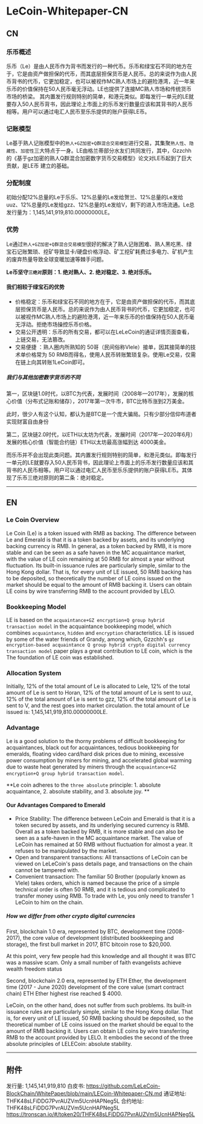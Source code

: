 # LeCoin-Whitepaper-CN

## CN

### 乐币概述

乐币（Le）是由人民币作为背书而发行的一种代币。乐币和绿宝石不同的地方在于，它是由资产做担保的代币，而其底层担保货币是人民币。总的来说作为由人民币背书的代币，它更加稳定，也可以被视作MC熟人市场上的避险港湾，近一年来乐币的价值保持在50人民币毫无浮动。LE也提供了连接MC熟人市场和传统货币市场的桥梁。
其内置发行规则特别的简单，和港元类似。即每发行一单元的LE就要存入50人民币背书，因此理论上市面上的乐币发行数量应该和其背书的人民币相等。用户可以通过电汇人民币至乐乐提供的账户获得LE币。

### 记账模型

Le基于熟人记账模型中的`熟人+GZ加密+Q群混合交易模型`进行交易，其集聚`熟人性`、`隐藏性`、`加密性`三大特点于一身。LE由格兰蒂部分水友们共同发行，其中，Gzzchh的《基于gz加密的熟人Q群混合加密数字货币交易模型》论文对LE币起到了巨大贡献，是LE币 建立的基础。

### 分配制度

初始分配12%总量的Le于乐乐、12%总量的Le发给贺兰、12%总量的Le发给uuz、12%总量的Le发给gzz、12%总量的Le发给V，剩下的进入市场流通。Le总发行量为：1,145,141,919,810.00000000LE。

### 优势

Le通过`熟人+GZ加密+Q群混合交易模型`很好的解决了熟人记账困难、熟人黑吃黑、绿宝石记账繁琐、挖矿导致显卡/硬盘价格浮动、矿工挖矿耗费过多电力、矿机产生的废弃热量导致全球变暖加速等棘手问题。

**Le币坚守`三绝对`原则：1. 绝对熟人、2. 绝对稳定、3. 绝对乐乐。**

#### 我们相较于绿宝石的优势

+ 价格稳定：乐币和绿宝石不同的地方在于，它是由资产做担保的代币，而其底层担保货币是人民币。总的来说作为由人民币背书的代币，它更加稳定，也可以被视作MC熟人市场上的避险港湾，近一年来乐币的价值保持在50人民币毫无浮动。拒绝市场操控乐币价格。
+ 交易公开透明：乐币的所有交易，都可以在LeLeCoin的通证详情页面查看，上链交易，无法篡改。
+ 交易便捷 ：熟人圈内所熟知的 50哥（民间俗称Vlele）接单，因其接简单的技术单价格常为 50 RMB而得名，使用人民币转账繁琐复杂。使用Le交易，仅需在链上向其转账1LeCoin即可。

##### 我们与其他加密数字货币的不同

第一，区块链1.0时代，以BTC为代表，发展时间（2008年—2017年），发展的核心价值（分布式记账和储存），2017年第一次牛市，BTC比特币涨到2万美金。

此时，很少人有这个认知，都认为是BTC是一个庞大骗局。只有少部分信仰布道者实现财富自由身份

第二，区块链2.0时代，以ETH以太坊为代表，发展时间（2017年—2020年6月）发展的核心价值（智能合约链）ETH以太坊最高涨幅到达 4000美金。

而乐币并不会出现此类问题。其内置发行规则特别的简单，和港元类似。即每发行一单元的LE就要存入50人民币背书，因此理论上市面上的乐币发行数量应该和其背书的人民币相等。用户可以通过电汇人民币至乐乐提供的账户获得LE币。其体现了乐币三绝对原则的第二条：绝对稳定。

---

## EN

### Le Coin Overview

Le Coin (Le) is a token issued with RMB as backing. The difference between Le and Emerald is that it is a token backed by assets, and its underlying backing currency is RMB. In general, as a token backed by RMB, it is more stable and can be seen as a safe haven in the MC acquaintance market, with the value of LE coin remaining at 50 RMB for almost a year without fluctuation.
Its built-in issuance rules are particularly simple, similar to the Hong Kong dollar. That is, for every unit of LE issued, 50 RMB backing has to be deposited, so theoretically the number of LE coins issued on the market should be equal to the amount of RMB backing it. Users can obtain LE coins by wire transferring RMB to the account provided by LELO.

### Bookkeeping Model

LE is based on the `acquaintance+GZ encryption+Q group hybrid transaction model` in the acquaintance bookkeeping model, which combines `acquaintance`, `hidden` and `encryption` characteristics. LE is issued by some of the water friends of Grandy, among which, Gzzchh's `gz encryption-based acquaintance Q group hybrid crypto digital currency transaction model` paper plays a great contribution to LE coin, which is the The foundation of LE coin was established.

### Allocation System

Initially, 12% of the total amount of Le is allocated to Lele, 12% of the total amount of Le is sent to Horan, 12% of the total amount of Le is sent to uuz, 12% of the total amount of Le is sent to gzz, 12% of the total amount of Le is sent to V, and the rest goes into market circulation. the total amount of Le issued is: 1,145,141,919,810.00000000LE.

### Advantage

Le is a good solution to the thorny problems of difficult bookkeeping for acquaintances, black out for acquaintances, tedious bookkeeping for emeralds, floating video card/hard disk prices due to mining, excessive power consumption by miners for mining, and accelerated global warming due to waste heat generated by miners through the `acquaintance+GZ encryption+Q group hybrid transaction model`.

**Le coin adheres to the `three absolute` principle: 1. absolute acquaintance, 2. absolute stability, and 3. absolute joy. **

#### Our Advantages Compared to Emerald

+ Price Stability: The difference between LeCoin and Emerald is that it is a token secured by assets, and its underlying secured currency is RMB. Overall as a token backed by RMB, it is more stable and can also be seen as a safe-haven in the MC acquaintance market. The value of LeCoin has remained at 50 RMB without fluctuation for almost a year. It refuses to be manipulated by the market.
+ Open and transparent transactions: All transactions of LeCoin can be viewed on LeLeCoin's pass details page, and transactions on the chain cannot be tampered with.
+ Convenient transaction: The familiar 50 Brother (popularly known as Vlele) takes orders, which is named because the price of a simple technical order is often 50 RMB, and it is tedious and complicated to transfer money using RMB. To trade with Le, you only need to transfer 1 LeCoin to him on the chain.

##### How we differ from other crypto digital currencies

First, blockchain 1.0 era, represented by BTC, development time (2008-2017), the core value of development (distributed bookkeeping and storage), the first bull market in 2017, BTC bitcoin rose to $20,000.

At this point, very few people had this knowledge and all thought it was BTC was a massive scam. Only a small number of faith evangelists achieve wealth freedom status

Second, blockchain 2.0 era, represented by ETH Ether, the development time (2017 - June 2020) development of the core value (smart contract chain) ETH Ether highest rise reached $ 4000.

LeCoin, on the other hand, does not suffer from such problems. Its built-in issuance rules are particularly simple, similar to the Hong Kong dollar. That is, for every unit of LE issued, 50 RMB backing should be deposited, so the theoretical number of LE coins issued on the market should be equal to the amount of RMB backing it. Users can obtain LE coins by wire transferring RMB to the account provided by LELO. It embodies the second of the three absolute principles of LELECoin: absolute stability.

---

## 附件

发行量: 1,145,141,919,810 
白皮书: https://github.com/LeLeCoin-BlockChain/WhitePaper/blob/main/LECoin-Whitepaper-CN.md 
通证地址: THFK48sLFiDDG7PvrAUZVm5UcnHAPNeg5L 
合约地址: THFK48sLFiDDG7PvrAUZVm5UcnHAPNeg5L 
https://tronscan.io/#/token20/THFK48sLFiDDG7PvrAUZVm5UcnHAPNeg5L
